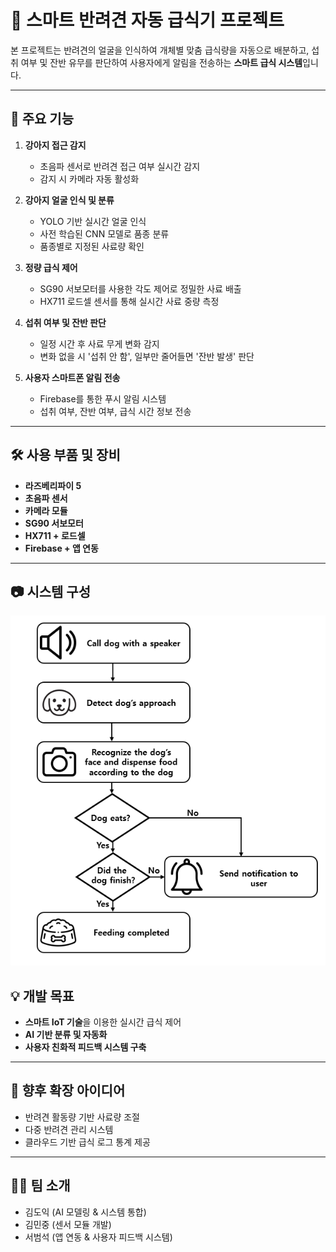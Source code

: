 # 🐶 스마트 반려견 자동 급식기 프로젝트

본 프로젝트는 반려견의 얼굴을 인식하여 개체별 맞춤 급식량을 자동으로 배분하고, 섭취 여부 및 잔반 유무를 판단하여 사용자에게 알림을 전송하는 **스마트 급식 시스템**입니다.

---

## 📌 주요 기능

1. **강아지 접근 감지**  
   - 초음파 센서로 반려견 접근 여부 실시간 감지  
   - 감지 시 카메라 자동 활성화

2. **강아지 얼굴 인식 및 분류**  
   - YOLO 기반 실시간 얼굴 인식  
   - 사전 학습된 CNN 모델로 품종 분류  
   - 품종별로 지정된 사료량 확인

3. **정량 급식 제어**  
   - SG90 서보모터를 사용한 각도 제어로 정밀한 사료 배출  
   - HX711 로드셀 센서를 통해 실시간 사료 중량 측정

4. **섭취 여부 및 잔반 판단**  
   - 일정 시간 후 사료 무게 변화 감지  
   - 변화 없을 시 '섭취 안 함', 일부만 줄어들면 '잔반 발생' 판단

5. **사용자 스마트폰 알림 전송**  
   - Firebase를 통한 푸시 알림 시스템  
   - 섭취 여부, 잔반 여부, 급식 시간 정보 전송

---

## 🛠️ 사용 부품 및 장비

- **라즈베리파이 5**
- **초음파 센서**
- **카메라 모듈**
- **SG90 서보모터**
- **HX711 + 로드셀**
- **Firebase + 앱 연동**

---

## 📷 시스템 구성 
![스마트 급식기 시스템 구성도](images/system_diagram.png)

## 💡 개발 목표

- **스마트 IoT 기술**을 이용한 실시간 급식 제어
- **AI 기반 분류 및 자동화**
- **사용자 친화적 피드백 시스템 구축**

---

## 📲 향후 확장 아이디어

- 반려견 활동량 기반 사료량 조절
- 다중 반려견 관리 시스템
- 클라우드 기반 급식 로그 통계 제공

---

## 👨‍💻 팀 소개

- 김도익 (AI 모델링 & 시스템 통합)
- 김민중 (센서 모듈 개발)
- 서범석 (앱 연동 & 사용자 피드백 시스템)